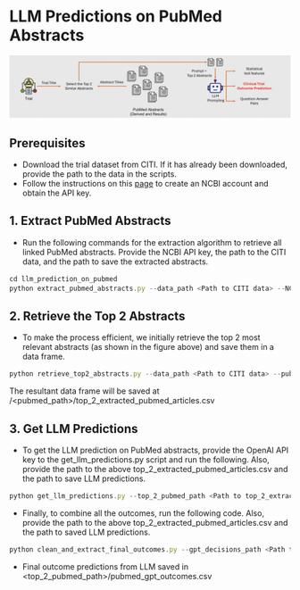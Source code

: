 # LLM Predictions on PubMed Abstracts

![LLM_prediction_method.png](LLM_prediction_method.png)

## Prerequisites

- Download the trial dataset from CITI. If it has already been downloaded, provide the path to the data in the scripts.
- Follow the instructions on this [page](https://support.nlm.nih.gov/knowledgebase/article/KA-05317/en-us) to create an NCBI account and obtain the API key.

## 1. Extract PubMed Abstracts

- Run the following commands for the extraction algorithm to retrieve all linked PubMed abstracts. Provide the NCBI API key, the path to the CITI data, and the path to save the extracted abstracts.

```jsx
cd llm_prediction_on_pubmed
python extract_pubmed_abstracts.py --data_path <Path to CITI data> --NCBI_api_key <API key> --save_path <Path to save extracted abstracts>
```

## 2. Retrieve the Top 2 Abstracts

- To make the process efficient, we initially retrieve the top 2 most relevant abstracts (as shown in the figure above) and save them in a data frame.

```jsx
python retrieve_top2_abstracts.py --data_path <Path to CITI data> --pubmed_path <Path to the extracted pubmed data>
```

The resultant data frame will be saved at /<pubmed_path>/top_2_extracted_pubmed_articles.csv

## 3. Get LLM Predictions

- To get the LLM prediction on PubMed abstracts, provide the OpenAI API key to the get_llm_predictions.py script and run the following. Also, provide the path to the above top_2_extracted_pubmed_articles.csv and the path to save LLM predictions.

```jsx
python get_llm_predictions.py --top_2_pubmed_path <Path to top_2_extracted_pubmed_articles.csv> --save_path <Path to save LLM predictions>
```

- Finally, to combine all the outcomes, run the following code. Also, provide the path to the above top_2_extracted_pubmed_articles.csv and the path to saved LLM predictions.

```jsx
python clean_and_extract_final_outcomes.py --gpt_decisions_path <Path to saved LLM predictions> --top_2_pubmed_path <Path to top_2_extracted_pubmed_articles.csv>
```

- Final outcome predictions from LLM saved in <top_2_pubmed_path>/pubmed_gpt_outcomes.csv
